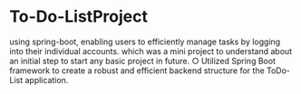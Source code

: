 # To-Do-ListProject
using spring-boot, enabling users to efficiently manage tasks by logging into their individual accounts. which was a mini project to understand about an initial step to start any basic project in future. ○ Utilized Spring Boot framework to create a robust and efficient backend structure for the ToDo-List application.
